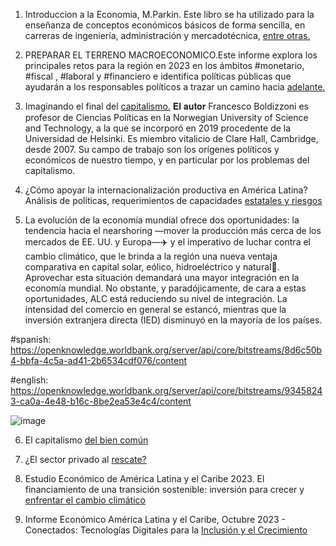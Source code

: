 
1. Introduccion a la Economia, M.Parkin. Este libro se ha utilizado para la enseñanza de conceptos económicos básicos de forma sencilla, en carreras de ingeniería, administración y mercadotécnica, [entre otras.](https://www.linkedin.com/feed/update/urn:li:activity:7034196003733823489?updateEntityUrn=urn%3Ali%3Afs_feedUpdate%3A%28V2%2Curn%3Ali%3Aactivity%3A7034196003733823489%29)



2. PREPARAR EL TERRENO MACROECONOMICO.Este informe explora los principales retos para la región en 2023 en los ámbitos #monetario, #fiscal , #laboral y #financiero e identifica políticas públicas que ayudarán a los responsables políticos a trazar un camino hacia [adelante.](https://www.linkedin.com/posts/evelyn-ortiz_libros-informes-social-activity-7046284826877812736-LFAS?utm_source=share&utm_medium=member_desktop)



3. Imaginando el final del [capitalismo.](https://www.linkedin.com/posts/evelyn-ortiz_libros-capitalismo-occidentales-activity-7048824337193164800-s6tQ?utm_source=share&utm_medium=member_desktop.) 𝐄𝐥 𝐚𝐮𝐭𝐨𝐫 Francesco Boldizzoni es profesor de Ciencias Políticas en la Norwegian University of Science and Technology, a la que se incorporó en 2019 procedente de la Universidad de Helsinki. Es miembro vitalicio de Clare Hall, Cambridge, desde 2007. Su campo de trabajo son los orígenes políticos y económicos de nuestro tiempo, y en particular por los problemas del capitalismo.


4. ¿Cómo apoyar la internacionalización productiva en América Latina? Análisis de políticas, requerimientos de capacidades [estatales y riesgos](https://www.linkedin.com/posts/evelyn-ortiz_libros-informes-datos-activity-7053746958443667456-2S7B?utm_source=share&utm_medium=member_desktop.)
    

5. La evolución de la economía mundial ofrece dos oportunidades: la tendencia hacia el nearshoring —mover la producción más cerca de los mercados de EE. UU. y Europa—✈️ y el imperativo de luchar contra el cambio climático, que le brinda a la región una nueva ventaja comparativa en capital solar, eólico, hidroeléctrico y natural🍂. Aprovechar esta situación demandará una mayor integración en la economía mundial. No obstante, y paradójicamente, de cara a estas oportunidades, ALC está reduciendo su nivel de integración. La intensidad del comercio en general se estancó, mientras que la inversión extranjera directa (IED) disminuyó en la mayoría de los países.

#spanish: https://openknowledge.worldbank.org/server/api/core/bitstreams/8d6c50b4-bbfa-4c5a-ad41-2b6534cdf076/content

#english: https://openknowledge.worldbank.org/server/api/core/bitstreams/93458243-ca0a-4e48-b16c-8be2ea53e4c4/content 

![image](https://user-images.githubusercontent.com/82233779/234062413-2abfcfb7-5c68-4990-8d8e-32c57ce88690.png)

6. El capitalismo [del bien común](https://www.linkedin.com/posts/evelyn-ortiz_el-capitalismo-del-bien-com%C3%BAn-activity-7107763144713723904-Fs-5?utm_source=share&utm_medium=member_desktop)

7. ¿El sector privado al [rescate?](https://www.linkedin.com/posts/evelyn-ortiz_el-sector-privado-al-rescate-activity-7112839766051577858-t8Be?utm_source=share&utm_medium=member_desktop)
   
8. Estudio Económico de América Latina y el Caribe 2023. El financiamiento de una transición sostenible: inversión para crecer y [enfrentar el cambio climático](https://www.linkedin.com/posts/evelyn-ortiz_economia-analytics-books-activity-7118049469962600448-Qdt-?utm_source=share&utm_medium=member_desktop)
   
9. Informe Económico América Latina y el Caribe, Octubre 2023 - Conectados: Tecnologías Digitales para la [Inclusión y el Crecimiento](https://www.linkedin.com/posts/evelyn-ortiz_economia-technology-worldbank-activity-7123043462941196290-znc7?utm_source=share&utm_medium=member_desktop)
